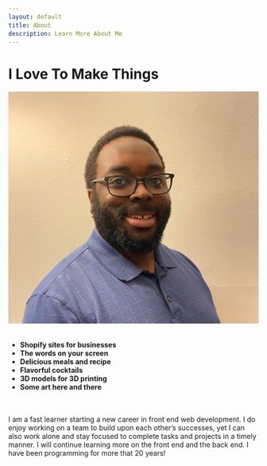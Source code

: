 ```yaml
---
layout: default
title: About
description: Learn More About Me
---
```


# I Love To Make Things
<div id="profile_flex">
    <div class="profile_pic">
        <img src="/assets/images/profile_pic.jpg" alt="Christopher Drake">
    </div>
    <div>
        <br>
        <ul>
            <li><strong>Shopify sites for businesses</strong></li>
            <li><strong>The words on your screen</strong></li>
            <li><strong>Delicious meals and recipe</strong></li>
            <li><strong>Flavorful cocktails</strong></li>
            <li><strong>3D models for 3D printing</strong></li>
            <li><strong>Some art here and there</strong></li>
        </ul>
        <br>
    </div>
</div>
<br>
 I am a fast learner starting a new career in front end web development. I do enjoy working on a team to build upon each other’s successes, yet I can also work alone and stay focused to complete tasks and projects in a timely manner.  I will continue learning more on the front end and the back end. I have been programming for more that 20 years!